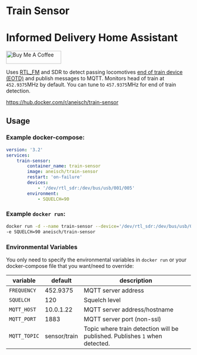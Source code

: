 # Train Sensor
# Informed Delivery Home Assistant
<a href="https://www.buymeacoffee.com/aneisch" target="_blank"><img src="https://cdn.buymeacoffee.com/buttons/default-black.png" width="150px" height="35px" alt="Buy Me A Coffee" style="height: 35px !important;width: 150px !important;" ></a><br>

Uses [RTL_FM](http://kmkeen.com/rtl-demod-guide/2013-01-02-17-54-37-499.html) and SDR to detect passing locomotives [end of train device (EOTD)](https://www.sigidwiki.com/wiki/End_of_Train_Device_(EOTD)) and publish messages to 
MQTT. Monitors head of train at `452.9375`MHz by default. You can tune to `457.9375`MHz for end of train detection. 

https://hub.docker.com/r/aneisch/train-sensor

## Usage

### Example docker-compose:

```yaml
version: '3.2'
services:
    train-sensor:
        container_name: train-sensor
        image: aneisch/train-sensor
        restart: 'on-failure'
        devices:
            - '/dev/rtl_sdr:/dev/bus/usb/001/005'
        environment:
            - SQUELCH=90
```

### Example `docker run`:
```bash
docker run -d --name train-sensor --device='/dev/rtl_sdr:/dev/bus/usb/001/005' \
-e SQUELCH=90 aneisch/train-sensor
```

### Environmental Variables
You only need to specify the environmental variables in `docker run` or your docker-compose file that you want/need to override:

variable | default | description
-- | -- | --
`FREQUENCY` | 452.9375 | MQTT server address
`SQUELCH` | 120 | Squelch level
`MQTT_HOST` | 10.0.1.22 | MQTT server address/hostname
`MQTT_PORT` | 1883 | MQTT server port (non-ssl)
`MQTT_TOPIC` | sensor/train | Topic where train detection will be published. Publishes `1` when detected.

